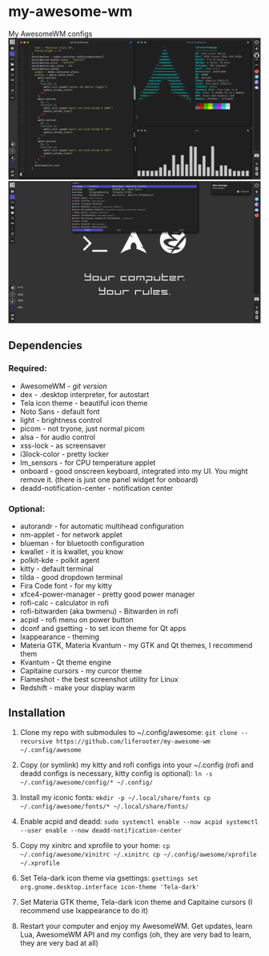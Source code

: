 # my-awesome-wm
My AwesomeWM configs
![screenshot](Screenshot-1.png)
![screenshot](Screenshot-2.png)
## Dependencies
### Required:
- AwesomeWM - *git version*
- dex - .desktop interpreter, for autostart
- Tela icon theme - beautiful icon theme
- Noto Sans - default font
- light - brightness control
- picom - not tryone, just normal picom
- alsa - for audio control
- xss-lock - as screensaver
- i3lock-color - pretty locker
- lm_sensors - for CPU temperature applet
- onboard - good onscreen keyboard, integrated into my UI. You might remove it. (there is just one panel widget for onboard)
- deadd-notification-center - notification center
### Optional:
- autorandr - for automatic multihead configuration
- nm-applet - for network applet
- blueman - for bluetooth configuration
- kwallet - it is kwallet, you know
- polkit-kde - polkit agent
- kitty - default terminal
- tilda - good dropdown terminal
- Fira Code font - for my kitty
- xfce4-power-manager - pretty good power manager
- rofi-calc - calculator in rofi
- rofi-bitwarden (aka bwmenu) - Bitwarden in rofi
- acpid - rofi menu on power button
- dconf and gsetting - to set icon theme for Qt apps
- lxappearance - theming
- Materia GTK, Materia Kvantum - my GTK and Qt themes, I recommend them
- Kvantum - Qt theme engine
- Capitaine cursors - my curcor theme
- Flameshot - the best screenshot utility for Linux
- Redshift - make your display warm

## Installation
1. Clone my repo with submodules to ~/.config/awesome:
`
git clone --recursive https://github.com/liferooter/my-awesome-wm ~/.config/awesome
`
2. Copy (or symlink) my kitty and rofi configs into your ~/.config (rofi and deadd configs is necessary, kitty config is optional):
`
ln -s ~/.config/awesome/config/* ~/.config/
`
3. Install my iconic fonts:
`
mkdir -p ~/.local/share/fonts
cp ~/.config/awesome/fonts/* ~/.local/share/fonts/
`
4. Enable acpid and deadd:
`
sudo systemctl enable --now acpid
systemctl --user enable --now deadd-notification-center
`
5. Copy my xinitrc and xprofile to your home:
`
cp ~/.config/awesome/xinitrc ~/.xinitrc
cp ~/.config/awesome/xprofile ~/.xprofile
`
6. Set Tela-dark icon theme via gsettings:
`
gsettings set org.gnome.desktop.interface icon-theme 'Tela-dark'
`
7. Set Materia GTK theme, Tela-dark icon theme and Capitaine cursors (I recommend use lxappearance to do it)

8. Restart your computer and enjoy my AwesomeWM. Get updates, learn Lua, AwesomeWM API and my configs (oh, they are very bad to learn, they are very bad at all)

